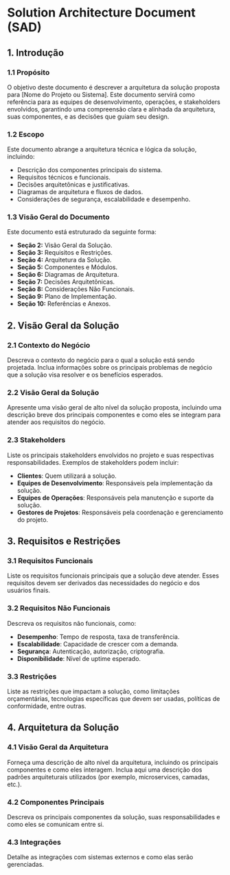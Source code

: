 # Solution Architecture Document (SAD)

## 1. Introdução

### 1.1 Propósito
O objetivo deste documento é descrever a arquitetura da solução proposta para [Nome do Projeto ou Sistema]. Este documento servirá como referência para as equipes de desenvolvimento, operações, e stakeholders envolvidos, garantindo uma compreensão clara e alinhada da arquitetura, suas componentes, e as decisões que guiam seu design.

### 1.2 Escopo
Este documento abrange a arquitetura técnica e lógica da solução, incluindo:
- Descrição dos componentes principais do sistema.
- Requisitos técnicos e funcionais.
- Decisões arquitetônicas e justificativas.
- Diagramas de arquitetura e fluxos de dados.
- Considerações de segurança, escalabilidade e desempenho.

### 1.3 Visão Geral do Documento
Este documento está estruturado da seguinte forma:
- **Seção 2:** Visão Geral da Solução.
- **Seção 3:** Requisitos e Restrições.
- **Seção 4:** Arquitetura da Solução.
- **Seção 5:** Componentes e Módulos.
- **Seção 6:** Diagramas de Arquitetura.
- **Seção 7:** Decisões Arquitetônicas.
- **Seção 8:** Considerações Não Funcionais.
- **Seção 9:** Plano de Implementação.
- **Seção 10:** Referências e Anexos.

## 2. Visão Geral da Solução

### 2.1 Contexto do Negócio
Descreva o contexto do negócio para o qual a solução está sendo projetada. Inclua informações sobre os principais problemas de negócio que a solução visa resolver e os benefícios esperados.

### 2.2 Visão Geral da Solução
Apresente uma visão geral de alto nível da solução proposta, incluindo uma descrição breve dos principais componentes e como eles se integram para atender aos requisitos do negócio.

### 2.3 Stakeholders
Liste os principais stakeholders envolvidos no projeto e suas respectivas responsabilidades. Exemplos de stakeholders podem incluir:
- **Clientes**: Quem utilizará a solução.
- **Equipes de Desenvolvimento**: Responsáveis pela implementação da solução.
- **Equipes de Operações**: Responsáveis pela manutenção e suporte da solução.
- **Gestores de Projetos**: Responsáveis pela coordenação e gerenciamento do projeto.

## 3. Requisitos e Restrições

### 3.1 Requisitos Funcionais
Liste os requisitos funcionais principais que a solução deve atender. Esses requisitos devem ser derivados das necessidades do negócio e dos usuários finais.

### 3.2 Requisitos Não Funcionais
Descreva os requisitos não funcionais, como:
- **Desempenho**: Tempo de resposta, taxa de transferência.
- **Escalabilidade**: Capacidade de crescer com a demanda.
- **Segurança**: Autenticação, autorização, criptografia.
- **Disponibilidade**: Nível de uptime esperado.

### 3.3 Restrições
Liste as restrições que impactam a solução, como limitações orçamentárias, tecnologias específicas que devem ser usadas, políticas de conformidade, entre outras.

## 4. Arquitetura da Solução

### 4.1 Visão Geral da Arquitetura
Forneça uma descrição de alto nível da arquitetura, incluindo os principais componentes e como eles interagem. Inclua aqui uma descrição dos padrões arquiteturais utilizados (por exemplo, microservices, camadas, etc.).

### 4.2 Componentes Principais
Descreva os principais componentes da solução, suas responsabilidades e como eles se comunicam entre si.

### 4.3 Integrações
Detalhe as integrações com sistemas externos e como elas serão gerenciadas.
